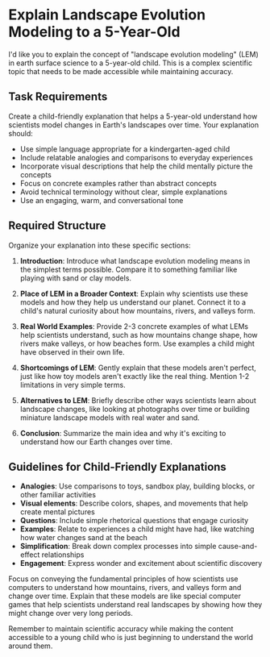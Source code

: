 # Explain Landscape Evolution Modeling to a 5-Year-Old

I'd like you to explain the concept of "landscape evolution modeling" (LEM) in earth surface science to a 5-year-old child. This is a complex scientific topic that needs to be made accessible while maintaining accuracy.

## Task Requirements

Create a child-friendly explanation that helps a 5-year-old understand how scientists model changes in Earth's landscapes over time. Your explanation should:

- Use simple language appropriate for a kindergarten-aged child
- Include relatable analogies and comparisons to everyday experiences
- Incorporate visual descriptions that help the child mentally picture the concepts
- Focus on concrete examples rather than abstract concepts
- Avoid technical terminology without clear, simple explanations
- Use an engaging, warm, and conversational tone

## Required Structure

Organize your explanation into these specific sections:

1. **Introduction**: Introduce what landscape evolution modeling means in the simplest terms possible. Compare it to something familiar like playing with sand or clay models.

2. **Place of LEM in a Broader Context**: Explain why scientists use these models and how they help us understand our planet. Connect it to a child's natural curiosity about how mountains, rivers, and valleys form.

3. **Real World Examples**: Provide 2-3 concrete examples of what LEMs help scientists understand, such as how mountains change shape, how rivers make valleys, or how beaches form. Use examples a child might have observed in their own life.

4. **Shortcomings of LEM**: Gently explain that these models aren't perfect, just like how toy models aren't exactly like the real thing. Mention 1-2 limitations in very simple terms.

5. **Alternatives to LEM**: Briefly describe other ways scientists learn about landscape changes, like looking at photographs over time or building miniature landscape models with real water and sand.

6. **Conclusion**: Summarize the main idea and why it's exciting to understand how our Earth changes over time.

## Guidelines for Child-Friendly Explanations

- **Analogies**: Use comparisons to toys, sandbox play, building blocks, or other familiar activities
- **Visual elements**: Describe colors, shapes, and movements that help create mental pictures
- **Questions**: Include simple rhetorical questions that engage curiosity
- **Examples**: Relate to experiences a child might have had, like watching how water changes sand at the beach
- **Simplification**: Break down complex processes into simple cause-and-effect relationships
- **Engagement**: Express wonder and excitement about scientific discovery

Focus on conveying the fundamental principles of how scientists use computers to understand how mountains, rivers, and valleys form and change over time. Explain that these models are like special computer games that help scientists understand real landscapes by showing how they might change over very long periods.

Remember to maintain scientific accuracy while making the content accessible to a young child who is just beginning to understand the world around them.